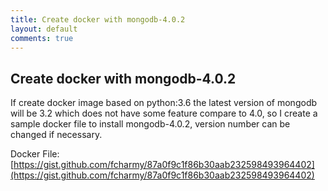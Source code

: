 ```yaml
---
title: Create docker with mongodb-4.0.2
layout: default
comments: true
---
```


## Create docker with mongodb-4.0.2

If create docker image based on python:3.6 the latest version of mongodb will be 3.2 which does not have some feature compare to 4.0, so I create a sample docker file to install mongodb-4.0.2, version number can be changed if necessary.

Docker File: [https://gist.github.com/fcharmy/87a0f9c1f86b30aab232598493964402](https://gist.github.com/fcharmy/87a0f9c1f86b30aab232598493964402)
